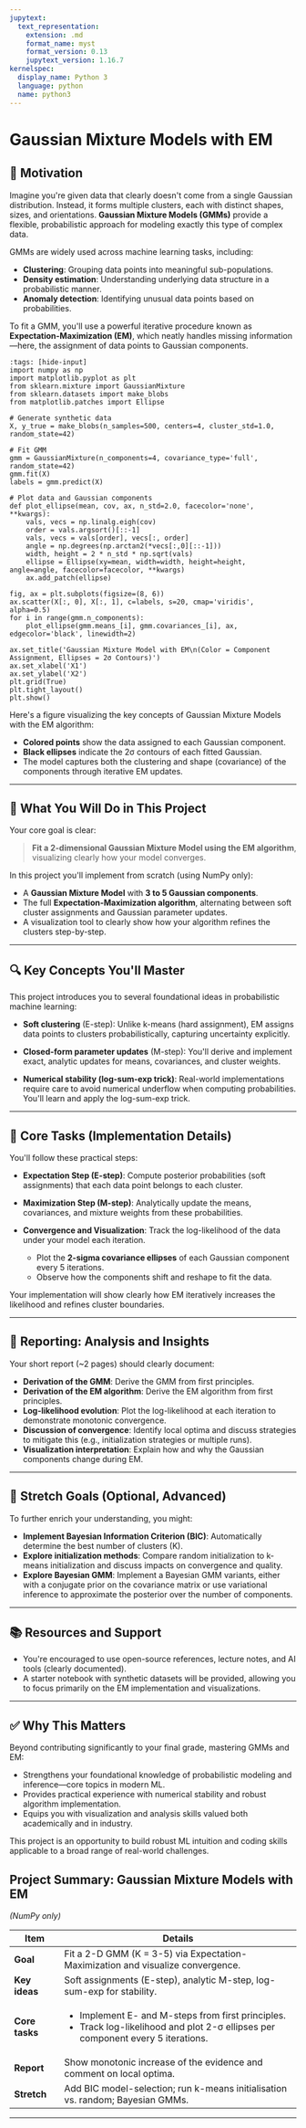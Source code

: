 ```yaml
---
jupytext:
  text_representation:
    extension: .md
    format_name: myst
    format_version: 0.13
    jupytext_version: 1.16.7
kernelspec:
  display_name: Python 3
  language: python
  name: python3
---
```

# Gaussian Mixture Models with EM

## 🌟 Motivation

Imagine you're given data that clearly doesn't come from a single Gaussian distribution. Instead, it forms multiple clusters, each with distinct shapes, sizes, and orientations. **Gaussian Mixture Models (GMMs)** provide a flexible, probabilistic approach for modeling exactly this type of complex data.

GMMs are widely used across machine learning tasks, including:

* **Clustering**: Grouping data points into meaningful sub-populations.
* **Density estimation**: Understanding underlying data structure in a probabilistic manner.
* **Anomaly detection**: Identifying unusual data points based on probabilities.

To fit a GMM, you'll use a powerful iterative procedure known as **Expectation-Maximization (EM)**, which neatly handles missing information—here, the assignment of data points to Gaussian components.

```{code-cell} ipython3
:tags: [hide-input]
import numpy as np
import matplotlib.pyplot as plt
from sklearn.mixture import GaussianMixture
from sklearn.datasets import make_blobs
from matplotlib.patches import Ellipse

# Generate synthetic data
X, y_true = make_blobs(n_samples=500, centers=4, cluster_std=1.0, random_state=42)

# Fit GMM
gmm = GaussianMixture(n_components=4, covariance_type='full', random_state=42)
gmm.fit(X)
labels = gmm.predict(X)

# Plot data and Gaussian components
def plot_ellipse(mean, cov, ax, n_std=2.0, facecolor='none', **kwargs):
    vals, vecs = np.linalg.eigh(cov)
    order = vals.argsort()[::-1]
    vals, vecs = vals[order], vecs[:, order]
    angle = np.degrees(np.arctan2(*vecs[:,0][::-1]))
    width, height = 2 * n_std * np.sqrt(vals)
    ellipse = Ellipse(xy=mean, width=width, height=height, angle=angle, facecolor=facecolor, **kwargs)
    ax.add_patch(ellipse)

fig, ax = plt.subplots(figsize=(8, 6))
ax.scatter(X[:, 0], X[:, 1], c=labels, s=20, cmap='viridis', alpha=0.5)
for i in range(gmm.n_components):
    plot_ellipse(gmm.means_[i], gmm.covariances_[i], ax, edgecolor='black', linewidth=2)

ax.set_title('Gaussian Mixture Model with EM\n(Color = Component Assignment, Ellipses = 2σ Contours)')
ax.set_xlabel('X1')
ax.set_ylabel('X2')
plt.grid(True)
plt.tight_layout()
plt.show()

```
Here's a figure visualizing the key concepts of Gaussian Mixture Models with the EM algorithm:

* **Colored points** show the data assigned to each Gaussian component.
* **Black ellipses** indicate the 2σ contours of each fitted Gaussian.
* The model captures both the clustering and shape (covariance) of the components through iterative EM updates.

---

## 📌 What You Will Do in This Project

Your core goal is clear:

> **Fit a 2-dimensional Gaussian Mixture Model using the EM algorithm**, visualizing clearly how your model converges.

In this project you'll implement from scratch (using NumPy only):

* A **Gaussian Mixture Model** with **3 to 5 Gaussian components**.
* The full **Expectation-Maximization algorithm**, alternating between soft cluster assignments and Gaussian parameter updates.
* A visualization tool to clearly show how your algorithm refines the clusters step-by-step.

---

## 🔍 Key Concepts You'll Master

This project introduces you to several foundational ideas in probabilistic machine learning:

* **Soft clustering** (E-step):
  Unlike k-means (hard assignment), EM assigns data points to clusters probabilistically, capturing uncertainty explicitly.

* **Closed-form parameter updates** (M-step):
  You'll derive and implement exact, analytic updates for means, covariances, and cluster weights.

* **Numerical stability (log-sum-exp trick)**:
  Real-world implementations require care to avoid numerical underflow when computing probabilities. You'll learn and apply the log-sum-exp trick.

---

## 🚧 Core Tasks (Implementation Details)

You'll follow these practical steps:

* **Expectation Step (E-step)**: Compute posterior probabilities (soft assignments) that each data point belongs to each cluster.
* **Maximization Step (M-step)**: Analytically update the means, covariances, and mixture weights from these probabilities.
* **Convergence and Visualization**: Track the log-likelihood of the data under your model each iteration.

  * Plot the **2-sigma covariance ellipses** of each Gaussian component every 5 iterations.
  * Observe how the components shift and reshape to fit the data.

Your implementation will show clearly how EM iteratively increases the likelihood and refines cluster boundaries.

---

## 📝 Reporting: Analysis and Insights

Your short report (\~2 pages) should clearly document:

* **Derivation of the GMM**: Derive the GMM from first principles.
* **Derivation of the EM algorithm**: Derive the EM algorithm from first principles.
* **Log-likelihood evolution**: Plot the log-likelihood at each iteration to demonstrate monotonic convergence.
* **Discussion of convergence**: Identify local optima and discuss strategies to mitigate this (e.g., initialization strategies or multiple runs).
* **Visualization interpretation**: Explain how and why the Gaussian components change during EM.

---

## 🚀 Stretch Goals (Optional, Advanced)

To further enrich your understanding, you might:

* **Implement Bayesian Information Criterion (BIC)**: Automatically determine the best number of clusters (K).
* **Explore initialization methods**: Compare random initialization to k-means initialization and discuss impacts on convergence and quality.
* **Explore Bayesian GMM**: Implement a Bayesian GMM variants, either with a conjugate prior on the covariance matrix or use variational inference to approximate the posterior over the number of components.

---

## 📚 Resources and Support

* You're encouraged to use open-source references, lecture notes, and AI tools (clearly documented).
* A starter notebook with synthetic datasets will be provided, allowing you to focus primarily on the EM implementation and visualizations.

---

## ✅ Why This Matters

Beyond contributing significantly to your final grade, mastering GMMs and EM:

* Strengthens your foundational knowledge of probabilistic modeling and inference—core topics in modern ML.
* Provides practical experience with numerical stability and robust algorithm implementation.
* Equips you with visualization and analysis skills valued both academically and in industry.

This project is an opportunity to build robust ML intuition and coding skills applicable to a broad range of real-world challenges.

## Project Summary: Gaussian Mixture Models with EM

*(NumPy only)*

| Item           | Details                                                                                                                                                |
| -------------- | ------------------------------------------------------------------------------------------------------------------------------------------------------ |
| **Goal**       | Fit a 2-D GMM (K = 3-5) via Expectation-Maximization and visualize convergence.                                                                        |
| **Key ideas**  | Soft assignments (E-step), analytic M-step, log-sum-exp for stability.                                                                                 |
| **Core tasks** | <ul><li>Implement E- and M-steps from first principles.</li><li>Track log-likelihood and plot 2-σ ellipses per component every 5 iterations.</li></ul> |
| **Report**     | Show monotonic increase of the evidence and comment on local optima.                                                                                   |
| **Stretch**    | Add BIC model-selection; run k-means initialisation vs. random;   Bayesian GMMs.                                                                                     |

---